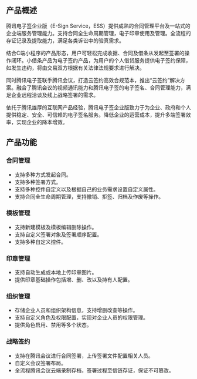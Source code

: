 ## 产品概述

腾讯电子签企业版（E-Sign Service，ESS）提供成熟的合同管理平台及一站式的企业端服务管理能力。支持合同全生命周期管理，电子印章使用及管理。全流程的存证记录及提取能力，满足各类诉讼中的验真需求。

结合C端小程序的产品形态，用户可轻松完成收据、合同及借条从发起至签署的操作闭环。小借条产品为电子签约产品，为用户的个人借贷服务提供电子签约保障，如发生违约，将由交易双方根据有关法律法规要求进行解决。

同时腾讯电子签联手腾讯会议，打造云签约高效合规范本，推出“云签约”解决方案。融合了腾讯会议的视频通讯能力和腾讯电子签的电子签名、合同管理能力，满足企业远程洽谈及线上战略签署的需求。

依托于腾讯雄厚的互联网产品经验，腾讯电子签企业版致力于为企业、政府和个人提供稳定、安全、可信赖的电子签名服务。降低企业的运营成本，提升多端签署效率，实现企业的降本增效。

## 产品功能

### 合同管理

- 支持多种方式发起合同。
- 支持多种签署方式。
- 支持多种控件自定义以及根据自己的业务需求设置自定义属性。
- 支持合同全生命周期管理，支持撤销、拒签、归档及作废等操作。

### 模板管理

- 支持新建模板及模板编辑删除操作。
- 支持自定义签署对象及签署顺序配置。
- 支持多种自定义控件。

### 印章管理

- 支持自动生成或本地上传印章图片。
- 提供印章基础操作包括增、删、改以及持有人配置。

### 组织管理

- 存储企业人员和组织架构信息，支持增删改查等操作。
- 支持自定义角色及权限配置，实现对企业人员的权限管理。
- 提供角色启用、禁用等多个状态。

### 战略签约

- 支持在腾讯会议进行合同签署，上传签署文件配置相关人员。
- 自定义会议签署布局。
- 全流程腾讯会议云端录制存档，签署过程至信链存证，保证不可篡改。
